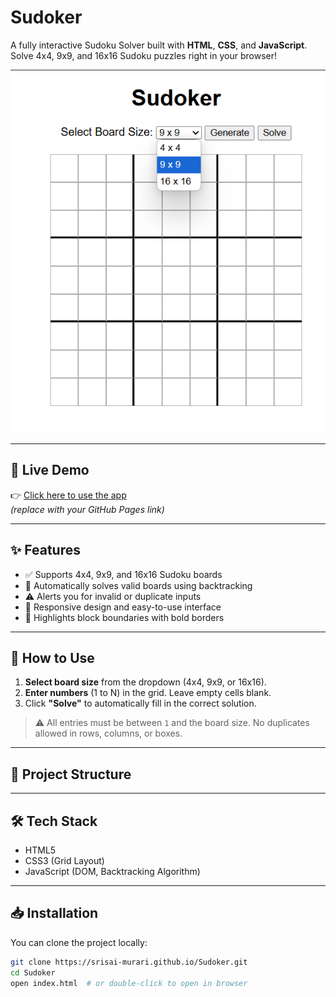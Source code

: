 # Sudoker


A fully interactive Sudoku Solver built with **HTML**, **CSS**, and **JavaScript**. Solve 4x4, 9x9, and 16x16 Sudoku puzzles right in your browser!

![Sudoku Solver UI](https://raw.githubusercontent.com/srisai-murari/Sudoker/main/images/Screenshot%202025-06-22%20104924.png)

---

## 🚀 Live Demo

👉 [Click here to use the app](https://srisai-murari.github.io/Sudoker/)  
*(replace with your GitHub Pages link)*

---

## ✨ Features

- ✅ Supports 4x4, 9x9, and 16x16 Sudoku boards
- 🧠 Automatically solves valid boards using backtracking
- ⚠️ Alerts you for invalid or duplicate inputs
- 📱 Responsive design and easy-to-use interface
- 🧩 Highlights block boundaries with bold borders

---

## 🔧 How to Use

1. **Select board size** from the dropdown (4x4, 9x9, or 16x16).
2. **Enter numbers** (1 to N) in the grid. Leave empty cells blank.
3. Click **"Solve"** to automatically fill in the correct solution.

> ⚠️ All entries must be between `1` and the board size. No duplicates allowed in rows, columns, or boxes.

---

## 📁 Project Structure

---

## 🛠️ Tech Stack

- HTML5
- CSS3 (Grid Layout)
- JavaScript (DOM, Backtracking Algorithm)

---

## 📥 Installation

You can clone the project locally:

```bash
git clone https://srisai-murari.github.io/Sudoker.git
cd Sudoker
open index.html  # or double-click to open in browser

